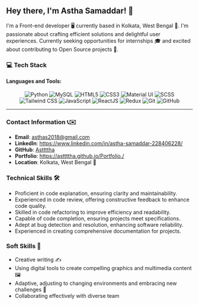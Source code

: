 ## Hey there, I'm Astha Samaddar! 👋

I'm a Front-end developer 🖥️ currently based in Kolkata, West Bengal 🌆. I'm passionate about crafting efficient solutions and delightful user experiences. Currently seeking opportunities for internships 🎓 and excited about contributing to Open Source projects 🚀.

### 💻 Tech Stack

#### Languages and Tools:
<div align="center">

![Python](https://img.shields.io/badge/Python-3776AB?style=for-the-badge&logo=python&logoColor=white)
![MySQL](https://img.shields.io/badge/MySQL-4479A1?style=for-the-badge&logo=mysql&logoColor=white)
![HTML5](https://img.shields.io/badge/HTML5-E34F26?style=for-the-badge&logo=html5&logoColor=white)
![CSS3](https://img.shields.io/badge/CSS3-1572B6?style=for-the-badge&logo=css3&logoColor=white)
![Material UI](https://img.shields.io/badge/Material_UI-0081CB?style=for-the-badge&logo=material-ui&logoColor=white)
![SCSS](https://img.shields.io/badge/SCSS-CC6699?style=for-the-badge&logo=sass&logoColor=white)
![Tailwind CSS](https://img.shields.io/badge/Tailwind_CSS-38B2AC?style=for-the-badge&logo=tailwind-css&logoColor=white)
![JavaScript](https://img.shields.io/badge/JavaScript-F7DF1E?style=for-the-badge&logo=javascript&logoColor=black)
![ReactJS](https://img.shields.io/badge/ReactJS-61DAFB?style=for-the-badge&logo=react&logoColor=white)
![Redux](https://img.shields.io/badge/Redux-764ABC?style=for-the-badge&logo=redux&logoColor=white)
![Git](https://img.shields.io/badge/Git-F05032?style=for-the-badge&logo=git&logoColor=white)
![GitHub](https://img.shields.io/badge/GitHub-181717?style=for-the-badge&logo=github&logoColor=white)

</div>

---

### Contact Information 📞✉️
- **Email**: asthas2018@gmail.com
- **LinkedIn**: https://www.linkedin.com/in/astha-samaddar-228406228/
- **GitHub**: [Asttttha](https://github.com/Asttttha)
- **Portfolio**: https://asttttha.github.io/Portfolio./
- **Location**: Kolkata, West Bengal 🌆

### Technical Skills 🛠️
- Proficient in code explanation, ensuring clarity and maintainability. 
- Experienced in code review, offering constructive feedback to enhance code quality. 
- Skilled in code refactoring to improve efficiency and readability. 
- Capable of code completion, ensuring projects meet specifications. 
- Adept at bug detection and resolution, enhancing software reliability. 
- Experienced in creating comprehensive documentation for projects. 

### Soft Skills 🧠
- Creative writing ✍️
- Using digital tools to create compelling graphics and multimedia content 🖼️
- Adaptive, adjusting to changing environments and embracing new challenges 🌱
- Collaborating effectively with diverse team
